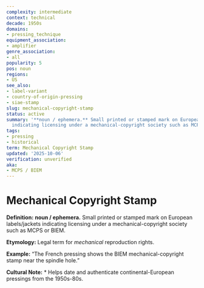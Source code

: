 ```yaml
---
complexity: intermediate
context: technical
decade: 1950s
domains:
- pressing_technique
equipment_association:
- amplifier
genre_association:
- all
popularity: 5
pos: noun
regions:
- US
see_also:
- label-variant
- country-of-origin-pressing
- siae-stamp
slug: mechanical-copyright-stamp
status: active
summary: '**noun / ephemera.** Small printed or stamped mark on European labels/jackets
  indicating licensing under a mechanical-copyright society such as MCPS or BIEM.'
tags:
- pressing
- historical
term: Mechanical Copyright Stamp
updated: '2025-10-06'
verification: unverified
aka:
- MCPS / BIEM
---
```


# Mechanical Copyright Stamp

**Definition:** **noun / ephemera.** Small printed or stamped mark on European labels/jackets indicating licensing under a mechanical-copyright society such as MCPS or BIEM.

**Etymology:** Legal term for *mechanical* reproduction rights.

**Example:** “The French pressing shows the BIEM mechanical-copyright stamp near the spindle hole.”

**Cultural Note:** * Helps date and authenticate continental-European pressings from the 1950s-80s.

